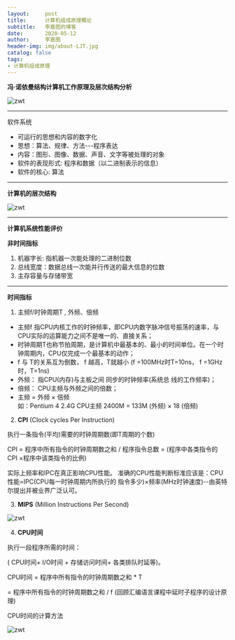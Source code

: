 ```yaml
---
layout:     post
title:      计算机组成原理概论
subtitle:   李嘉图的博客
date:       2020-05-12
author:     李嘉图
header-img: img/about-LJT.jpg
catalog: false
tags:
- 计算机组成原理
---
```


**冯·诺依曼结构计算机工作原理及层次结构分析**

![zwt]({{site.baseurl}}/img-post/yl1.png)

---
软件系统

- 可运行的思想和内容的数字化
- 思想：算法、规律、方法---程序表达
- 内容：图形、图像、数据、声音、文字等被处理的对象
- 软件的表现形式: 程序和数据（以二进制表示的信息） 
-  软件的核心: 算法

---
**计算机的层次结构**

![zwt]({{site.baseurl}}/img-post/yl2.png)


---
**计算机系统性能评价**

**非时间指标**

1. 机器字长: 指机器一次能处理的二进制位数
2. 总线宽度：数据总线一次能并行传送的最大信息的位数
3. 主存容量与存储带宽


---

**时间指标**

1. 主频f/时钟周期T , 外频、倍频

- 主频f 指CPU内核工作的时钟频率，即CPU内数字脉冲信号振荡的速率，与CPU实际的运算能力之间不是唯一的、直接关系；
- 时钟周期T也称节拍周期，是计算机中最基本的、最小的时间单位。在一个时钟周期内，CPU仅完成一个最基本的动作；
- f 与 T的关系互为倒数， f 越高，T就越小 (f =100MHz时T=10ns， f =1GHz时，T=1ns)
- 外频：
指CPU(内存)与主板之间
同步的时钟频率(系统总
线的工作频率)；
- 倍频：
CPU主频与外频之间的倍数；
- 主频 = 外频 × 倍频  
如：Pentium 4 2.4G CPU主频
2400M = 133M (外频) × 18 (倍频)
  

2.  **CPI** (Clock cycles Per Instruction)

执行一条指令(平均)需要的时钟周期数(即T周期的个数)

CPI = 程序中所有指令的时钟周期数之和 / 程序指令总数
= (程序中各类指令的CPI ×程序中该类指令的比例)

实际上频率和IPC在真正影响CPU性能。
准确的CPU性能判断标准应该是：CPU性能=IPC(CPU每一时钟周期内所执行的
指令多少)×频率(MHz时钟速度)--由英特尔提出并被业界广泛认可。

3.   **MIPS** (Million Instructions Per Second)

![zwt]({{site.baseurl}}/img-post/yl3.png)

4.   **CPU时间**

执行一段程序所需的时间：

( CPU时间+ I/O时间 + 存储访问时间+ 各类排队时延等)。 

CPU时间 = 程序中所有指令的时钟周期数之和 * T 

= 程序中所有指令的时钟周期数之和 / f (回顾汇编语言课程中延时子程序的设计原理)


CPU时间的计算方法

![zwt]({{site.baseurl}}/img-post/yl4.png)
